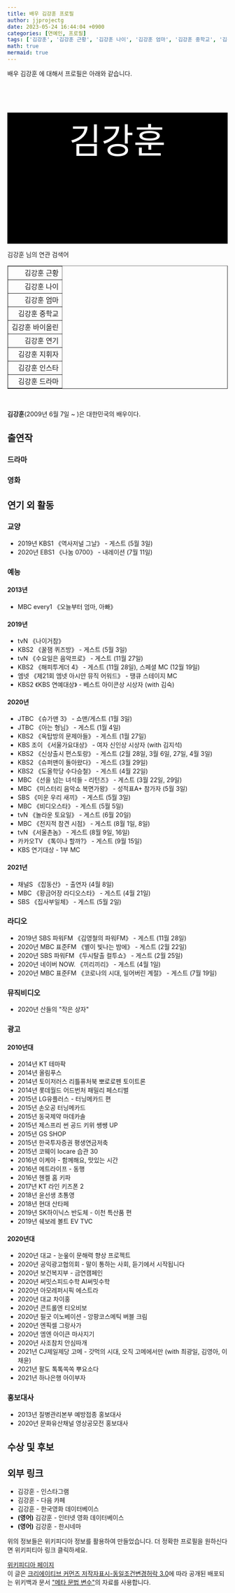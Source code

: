 ```yaml
---
title: 배우 김강훈 프로필
author: jjprojectg
date: 2023-05-24 16:44:04 +0900
categories: [연예인, 프로필]
tags: ['김강훈', '김강훈 근황', '김강훈 나이', '김강훈 엄마', '김강훈 중학교', '김강훈 바이올린', '김강훈 연기', '김강훈 지휘자', '김강훈 인스타', '김강훈 드라마']
math: true
mermaid: true
---
```


<p>
배우 김강훈 에 대해서  프로필은 아래와 같습니다. 
</p>
<div class="textimage_container" style="background-color:black ; width:100%; height:300px; ">
  <p style=" color: white; text-align: center;font-size:80">김강훈</p>
</div>
<p>
 김강훈 님의 연관 검색어
</p>
<table  border="1" class="dataframe"> <tr style="text-align: right;"> <td> 김강훈 근황 </td></tr> <tr style="text-align: right;"> <td> 김강훈 나이 </td></tr> <tr style="text-align: right;"> <td> 김강훈 엄마 </td></tr> <tr style="text-align: right;"> <td> 김강훈 중학교 </td></tr> <tr style="text-align: right;"> <td> 김강훈 바이올린 </td></tr> <tr style="text-align: right;"> <td> 김강훈 연기 </td></tr> <tr style="text-align: right;"> <td> 김강훈 지휘자 </td></tr> <tr style="text-align: right;"> <td> 김강훈 인스타 </td></tr> <tr style="text-align: right;"> <td> 김강훈 드라마 </td></tr></table>
<br />
<p><span></span>
</p>
<p><b>김강훈</b>(2009년 6월 7일 ~ )은 대한민국의 배우이다.
</p>

<h2>출연작</h2>
<h3>드라마</h3>
<h3>영화</h3>
<h2>연기 외 활동</h2>
<h3>교양</h3>
<ul><li>2019년 KBS1 《역사저널 그날》 - 게스트 (5월 3일)</li>
<li>2020년 EBS1 《나눔 0700》 - 내레이션 (7월 11일)</li></ul>

<h3>예능</h3>
<h4>2013년</h4>
<ul><li>MBC every1 《오늘부터 엄마, 아빠》</li></ul>

<h4>2019년</h4>
<ul><li>tvN 《나이거참》</li>
<li>KBS2 《꿀잼 퀴즈방》 - 게스트 (5월 3일)</li>
<li>tvN 《수요일은 음악프로》 - 게스트 (11월 27일)</li>
<li>KBS2 《해피투게더 4》 - 게스트 (11월 28일), 스페셜 MC (12월 19일)</li>
<li>엠넷 《제21회 엠넷 아시안 뮤직 어워드》 - 땡큐 스테이지 MC</li>
<li>KBS2 《KBS 연예대상》 - 베스트 아이콘상 시상자 (with 김숙)</li></ul>

<h4>2020년</h4>
<ul><li>JTBC 《슈가맨 3》 - 쇼맨/게스트 (1월 3일)</li>
<li>JTBC 《아는 형님》 - 게스트 (1월 4일)</li>
<li>KBS2 《옥탑방의 문제아들》 - 게스트 (1월 27일)</li>
<li>KBS 조이 《서울가요대상》 - 여자 신인상 시상자 (with 김지석)</li>
<li>KBS2 《신상출시 편스토랑》 - 게스트 (2월 28일, 3월 6일, 27일, 4월 3일)</li>
<li>KBS2 《슈퍼맨이 돌아왔다》 - 게스트 (3월 29일)</li>
<li>KBS2 《도올학당 수다승철》 - 게스트 (4월 22일)</li>
<li>MBC 《선을 넘는 녀석들 - 리턴즈》 - 게스트 (3월 22일, 29일)</li>
<li>MBC 《미스터리 음악쇼 복면가왕》 - 성적표A+ 참가자 (5월 3일)</li>
<li>SBS 《미운 우리 새끼》 - 게스트 (5월 3일)</li>
<li>MBC 《비디오스타》 - 게스트 (5월 5일)</li>
<li>tvN 《놀라운 토요일》 - 게스트 (6월 20일)</li>
<li>MBC 《전지적 참견 시점》 - 게스트 (8월 1일, 8일)</li>
<li>tvN 《서울촌놈》 - 게스트 (8월 9일, 16일)</li>
<li>카카오TV 《톡이나 할까?》 - 게스트 (9월 15일)</li>
<li>KBS 연기대상 - 1부 MC</li></ul>

<h4>2021년</h4>
<ul><li>채널S 《잡동산》 - 출연자 (4월 8일)</li>
<li>MBC 《황금어장 라디오스타》 - 게스트 (4월 21일)</li>
<li>SBS 《집사부일체》 - 게스트 (5월 2일)</li></ul>

<h3>라디오</h3>
<ul><li>2019년 SBS 파워FM 《김영철의 파워FM》 - 게스트 (11월 28일)</li>
<li>2020년 MBC 표준FM 《별이 빛나는 밤에》 - 게스트 (2월 22일)</li>
<li>2020년 SBS 파워FM 《두시탈출 컬투쇼》 - 게스트 (2월 25일)</li>
<li>2020년 네이버 NOW. 《끼리끼리》 - 게스트 (4월 1일)</li>
<li>2020년 MBC 표준FM 《코로나의 시대, 일어버린 계절》 - 게스트 (7월 19일)</li></ul>

<h3>뮤직비디오</h3>
<ul><li>2020년 산들의 "작은 상자"</li></ul>

<h3>광고</h3>
<h4>2010년대</h4>
<ul><li>2014년 KT 테마팍</li>
<li>2014년 올림푸스</li>
<li>2014년 토이저러스 리틀퓨처북 뽀로로펜 토이트론</li>
<li>2014년 롯데월드 어드번처 패밀리 페스티벌</li>
<li>2015년 LG유플러스 - 터닝메카드 편</li>
<li>2015년 손오공 터닝메카드</li>
<li>2015년 동국제약 마데카솔</li>
<li>2015년 제스프리 썬 공드 키위 쌩쌩 UP</li>
<li>2015년 GS SHOP</li>
<li>2015년 한국투자증권 평생연금저축</li>
<li>2015년 코웨이 Iocare 습관 30</li>
<li>2016년 이케아 - 함께해요, 맛있는 시간</li>
<li>2016년 메트라이프 - 동행</li>
<li>2016년 헨켈 홈 키파</li>
<li>2017년 KT 라인 키즈폰 2</li>
<li>2018년 윤선생 초통영</li>
<li>2018년 현대 산타페</li>
<li>2019년 SK하이닉스 반도체 - 이천 특산품 편</li>
<li>2019년 쉐보레 볼트 EV TVC</li></ul>

<h4>2020년대</h4>
<ul><li>2020년 대교 - 눈옾이 문해력 향상 프로젝트</li>
<li>2020년 공익광고협의회 - 말이 통하는 사회, 듣기에서 시작됩니다</li>
<li>2020년 보건복지부 - 금연캠페인</li>
<li>2020년 써밋스피드수학 AI써밋수학</li>
<li>2020년 아모레퍼시픽 에스트라</li>
<li>2020년 대교 차이홍</li>
<li>2020년 콘트롤엔 티오비보</li>
<li>2020년 필굿 이노베이션 - 앙팡코스메틱 버블 크림</li>
<li>2020년 엔픽셀 그랑사가</li>
<li>2020년 엠엔 아이큰 마사지기</li>
<li>2020년 사조참치 안심따개</li>
<li>2021년 CJ제일제당 고메 - 갓먹의 시대, 오직 고메에서만 (with 최광일, 김영아, 이채윤)</li>
<li>2021년 팔도 톡톡쏙쏙 뿌요소다</li>
<li>2021년 하나은행 아이부자</li></ul>

<h3>홍보대사</h3>
<ul><li>2013년 질병관리본부 예방접종 홍보대사</li>
<li>2020년 문화유산채널 영상공모전 홍보대사</li></ul>

<h2>수상 및 후보</h2>
<h2>외부 링크</h2>
<ul><li>김강훈 - 인스타그램 </li>
<li>김강훈 - 다음 카페</li>
<li>김강훈 - 한국영화 데이터베이스 </li>
<li><b><span title="언어: 영어">(영어)</span></b> 김강훈 - 인터넷 영화 데이터베이스 </li>
<li><b><span title="언어: 영어">(영어)</span></b> 김강훈 - 한시네마 </li></ul>
<p>
위의 정보들은 위키피디아 정보를 활용하여 만들었습니다. 
더 정확한 프로필을 원하신다면 위키피티아 링크 클릭하세요. 
</p>
<a href="https://ko.wikipedia.org/wiki/김강훈" >위키피디아 페이지 </a>


<footer>
이 글은 <a href="https://creativecommons.org/licenses/by-sa/3.0/">크리에이티브 커먼즈 저작자표시-동일조건변경허락 3.0</a>에 따라 공개된 배포되는 위키백과 문서 <a href="https://ko.wikipedia.org/wiki/메타_문법_변수">"메타 문법 변수"</a>의 자료를 사용합니다.
</footer>
